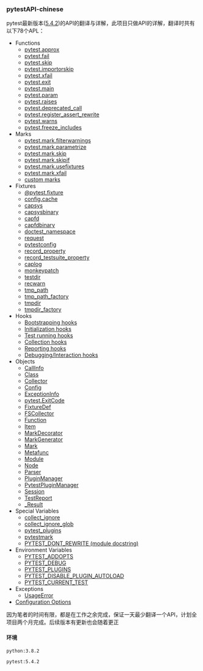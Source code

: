 ### pytestAPI-chinese

pytest最新版本([5.4.2](pytestAPI-chinese))的API的翻译与详解，此项目只做API的详解，翻译时共有以下78个APL：

- Functions
	- [pytest.approx](https://docs.pytest.org/en/5.4.2/reference.html#pytest-approx)
	- [pytest.fail](https://docs.pytest.org/en/5.4.2/reference.html#pytest-fail)
	- [pytest.skip](https://docs.pytest.org/en/5.4.2/reference.html#pytest-skip)
	- [pytest.importorskip](https://docs.pytest.org/en/5.4.2/reference.html#pytest-importorskip)
	- [pytest.xfail](https://docs.pytest.org/en/5.4.2/reference.html#pytest-xfail)
	- [pytest.exit](https://docs.pytest.org/en/5.4.2/reference.html#pytest-exit)
	- [pytest.main](https://docs.pytest.org/en/5.4.2/reference.html#pytest-main)
	- [pytest.param](https://docs.pytest.org/en/5.4.2/reference.html#pytest-param)
	- [pytest.raises](https://docs.pytest.org/en/5.4.2/reference.html#pytest-raises)
	- [pytest.deprecated_call](https://docs.pytest.org/en/5.4.2/reference.html#pytest-deprecated-call)
	- [pytest.register_assert_rewrite](https://docs.pytest.org/en/5.4.2/reference.html#pytest-register-assert-rewrite)
	- [pytest.warns](https://docs.pytest.org/en/5.4.2/reference.html#pytest-warns)
	- [pytest.freeze_includes](https://docs.pytest.org/en/5.4.2/reference.html#pytest-freeze-includes)
- Marks
	- [pytest.mark.filterwarnings](https://docs.pytest.org/en/5.4.2/reference.html#pytest-mark-filterwarnings)
	- [pytest.mark.parametrize](https://docs.pytest.org/en/5.4.2/reference.html#pytest-mark-parametrize)
	- [pytest.mark.skip](https://docs.pytest.org/en/5.4.2/reference.html#pytest-mark-skip)
	- [pytest.mark.skipif](https://docs.pytest.org/en/5.4.2/reference.html#pytest-mark-skipif)
	- [pytest.mark.usefixtures](https://docs.pytest.org/en/5.4.2/reference.html#pytest-mark-usefixtures)
	- [pytest.mark.xfail](https://docs.pytest.org/en/5.4.2/reference.html#pytest-mark-xfail)
	- [custom marks](https://docs.pytest.org/en/5.4.2/reference.html#custom-marks)
- Fixtures
	- [@pytest.fixture](https://docs.pytest.org/en/5.4.2/reference.html#pytest-fixture)
	- [config.cache](https://docs.pytest.org/en/5.4.2/reference.html#config-cache)
	- [capsys](https://docs.pytest.org/en/5.4.2/reference.html#capsys)
	- [capsysbinary](https://docs.pytest.org/en/5.4.2/reference.html#capsysbinary)
	- [capfd](https://docs.pytest.org/en/5.4.2/reference.html#capfd)
	- [capfdbinary](https://docs.pytest.org/en/5.4.2/reference.html#capfdbinary)
	- [doctest_namespace](https://docs.pytest.org/en/5.4.2/reference.html#doctest-namespace)
	- [request](https://docs.pytest.org/en/5.4.2/reference.html#request)
	- [pytestconfig](https://docs.pytest.org/en/5.4.2/reference.html#pytestconfig)
	- [record_property](https://docs.pytest.org/en/5.4.2/reference.html#record-property)
	- [record_testsuite_property](https://docs.pytest.org/en/5.4.2/reference.html#record-testsuite-property)
	- [caplog](https://docs.pytest.org/en/5.4.2/reference.html#caplog)
	- [monkeypatch](https://docs.pytest.org/en/5.4.2/reference.html#monkeypatch)
	- [testdir](https://docs.pytest.org/en/5.4.2/reference.html#testdir)
	- [recwarn](https://docs.pytest.org/en/5.4.2/reference.html#recwarn)
	- [tmp_path](https://docs.pytest.org/en/5.4.2/reference.html#tmp-path)
	- [tmp_path_factory](https://docs.pytest.org/en/5.4.2/reference.html#tmp-path-factory)
	- [tmpdir](https://docs.pytest.org/en/5.4.2/reference.html#tmpdir)
	- [tmpdir_factory](https://docs.pytest.org/en/5.4.2/reference.html#tmpdir-factory)
- Hooks
	- [Bootstrapping hooks](https://docs.pytest.org/en/5.4.2/reference.html#bootstrapping-hooks)
	- [Initialization hooks](https://docs.pytest.org/en/5.4.2/reference.html#initialization-hooks)
	- [Test running hooks](https://docs.pytest.org/en/5.4.2/reference.html#test-running-hooks)
	- [Collection hooks](https://docs.pytest.org/en/5.4.2/reference.html#collection-hooks)
	- [Reporting hooks](https://docs.pytest.org/en/5.4.2/reference.html#reporting-hooks)
	- [Debugging/Interaction hooks](https://docs.pytest.org/en/5.4.2/reference.html#debugging-interaction-hooks)
- Objects
	- [CallInfo](https://docs.pytest.org/en/5.4.2/reference.html#callinfo)
	- [Class](https://docs.pytest.org/en/5.4.2/reference.html#class)
	- [Collector](https://docs.pytest.org/en/5.4.2/reference.html#collector)
	- [Config](https://docs.pytest.org/en/5.4.2/reference.html#config)
	- [ExceptionInfo](https://docs.pytest.org/en/5.4.2/reference.html#exceptioninfo)
	- [pytest.ExitCode](https://docs.pytest.org/en/5.4.2/reference.html#pytest-exitcode)
	- [FixtureDef](https://docs.pytest.org/en/5.4.2/reference.html#fixturedef)
	- [FSCollector](https://docs.pytest.org/en/5.4.2/reference.html#fscollector)
	- [Function](https://docs.pytest.org/en/5.4.2/reference.html#function)
	- [Item](https://docs.pytest.org/en/5.4.2/reference.html#item)
	- [MarkDecorator](https://docs.pytest.org/en/5.4.2/reference.html#markdecorator)
	- [MarkGenerator](https://docs.pytest.org/en/5.4.2/reference.html#markgenerator)
	- [Mark](https://docs.pytest.org/en/5.4.2/reference.html#mark)
	- [Metafunc](https://docs.pytest.org/en/5.4.2/reference.html#metafunc)
	- [Module](https://docs.pytest.org/en/5.4.2/reference.html#module)
	- [Node](https://docs.pytest.org/en/5.4.2/reference.html#node)
	- [Parser](https://docs.pytest.org/en/5.4.2/reference.html#parser)
	- [PluginManager](https://docs.pytest.org/en/5.4.2/reference.html#pluginmanager)
	- [PytestPluginManager](https://docs.pytest.org/en/5.4.2/reference.html#pytestpluginmanager)
	- [Session](https://docs.pytest.org/en/5.4.2/reference.html#session)
	- [TestReport](https://docs.pytest.org/en/5.4.2/reference.html#testreport)
	- [_Result](https://docs.pytest.org/en/5.4.2/reference.html#result)
- Special Variables
	- [collect_ignore](https://docs.pytest.org/en/5.4.2/reference.html#collect-ignore)
	- [collect_ignore_glob](https://docs.pytest.org/en/5.4.2/reference.html#collect-ignore-glob)
	- [pytest_plugins](https://docs.pytest.org/en/5.4.2/reference.html#pytest-plugins)
	- [pytestmark](https://docs.pytest.org/en/5.4.2/reference.html#pytestmark)
	- [PYTEST_DONT_REWRITE (module docstring)](https://docs.pytest.org/en/5.4.2/reference.html#pytest-dont-rewrite-module-docstring)
- Environment Variables
	- [PYTEST_ADDOPTS](https://docs.pytest.org/en/5.4.2/reference.html#pytest-addopts)
	- [PYTEST_DEBUG](https://docs.pytest.org/en/5.4.2/reference.html#pytest-debug)
	- [PYTEST_PLUGINS](https://docs.pytest.org/en/5.4.2/reference.html#id9)
	- [PYTEST_DISABLE_PLUGIN_AUTOLOAD](https://docs.pytest.org/en/5.4.2/reference.html#pytest-disable-plugin-autoload)
	- [PYTEST_CURRENT_TEST](https://docs.pytest.org/en/5.4.2/reference.html#pytest-current-test)
- Exceptions
	- [UsageError](https://docs.pytest.org/en/5.4.2/reference.html#usageerror)
- [Configuration Options](https://docs.pytest.org/en/5.4.2/reference.html#configuration-options)

因为笔者的时间有限，都是在工作之余完成，保证一天最少翻译一个API，计划全项目两个月完成。后续版本有更新也会随着更正

#### 环境

`python:3.8.2`

`pytest:5.4.2`


